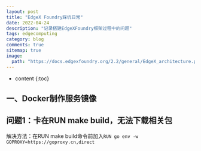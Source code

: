```yaml
---
layout: post
title: "EdgeX Foundry踩坑日常"
date: 2022-04-24
description: "记录搭建EdgeXFoundry框架过程中的问题"
tags: edgecomputing
category: blog
comments: true
sitemap: true
image:
  path: "https://docs.edgexfoundry.org/2.2/general/EdgeX_architecture.png"
---
```

* content
{:toc}

## 一、Docker制作服务镜像

## 问题1：卡在RUN make build，无法下载相关包

解决方法：在RUN make build命令前加入`RUN go env -w GOPROXY=https://goproxy.cn,direct`
